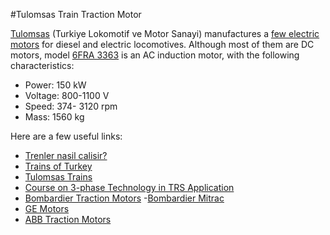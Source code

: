 #Tulomsas Train Traction Motor

[Tulomsas](http://www.tulomsas.com.tr) (Turkiye Lokomotif ve Motor Sanayi) manufactures a [few electric motors](http://www.tulomsas.com.tr/main.php?kid=198) for diesel and electric locomotives. Although most of them are DC motors, model [6FRA 3363](http://www.tulomsas.com.tr/main.php?kid=198) is an AC induction motor, with the following characteristics:

- Power: 150 kW
- Voltage: 800-1100 V
- Speed: 374- 3120 rpm
- Mass: 1560 kg

Here are a few useful links:

- [Trenler nasil calisir?](http://www.kontrolkalemi.com/forum/konu/%C3%9Clkemizde-trenler-nas%C4%B1l-%C3%A7al%C4%B1%C5%9F%C4%B1r.16440/)
- [Trains of Turkey](http://www.trainsofturkey.com/w/pmwiki.php/Traction/DE11000)
- [Tulomsas Trains](http://www.tulomsas.com.tr/upload/dosya/77.pdf)
- [Course on 3-phase Technology in TRS Application](http://www.irieen.indianrailways.gov.in/uploads/files/1302581203548-Three%20phase%20Technology-291010.pdf)
- [Bombardier Traction Motors](http://www.bombardier.com/content/dam/Websites/bombardiercom/supporting-documents/BT/Bombardier-Transportation-MITRAC-1000.pdf)
-[Bombardier Mitrac](http://www.bombardier.com/content/dam/Websites/bombardiercom/supporting-documents/BT/Bombardier-Transportation-MITRAC-Drives.pdf)
- [GE Motors](http://www.gepowerconversion.com/sites/gepc/files/product/Medium%20%26%20High%20Voltage%20and%20High%20Speed%20Motors%20Brochure-English.pdf)
- [ABB Traction Motors](http://www09.abb.com/global/scot/scot234.nsf/veritydisplay/ccdb6e087c69bc84c125784f00380275/$file/Modular%20induction.pdf)

